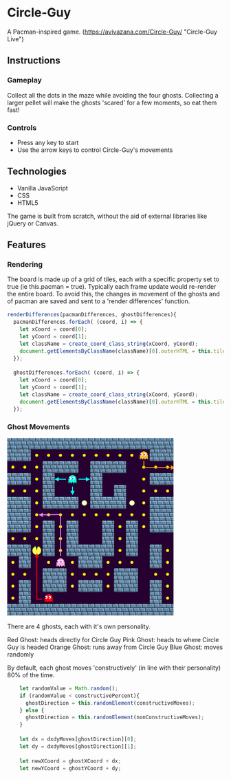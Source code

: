 # Circle-Guy
A Pacman-inspired game.
(https://avivazana.com/Circle-Guy/ "Circle-Guy Live")

## Instructions 

### Gameplay 

Collect all the dots in the maze while avoiding the four ghosts. 
Collecting a larger pellet will make the ghosts 'scared' for a few moments, so eat them fast!

### Controls 

* Press any key to start 
* Use the arrow keys to control Circle-Guy's movements

## Technologies 

* Vanilla JavaScript 
* CSS
* HTML5

The game is built from scratch, without the aid of external libraries like jQuery or Canvas. 

## Features 

### Rendering 

The board is made up of a grid of tiles, each with a specific property set to true (ie this.pacman = true).
Typically each frame update would re-render the entire board. To avoid this, the changes in movement of the ghosts and of pacman
are saved and sent to a 'render differences' function.

```javascript
renderDifferences(pacmanDifferences, ghostDifferences){  
  pacmanDifferences.forEach( (coord, i) => {
    let xCoord = coord[0];
    let yCoord = coord[1];
    let className = create_coord_class_string(xCoord, yCoord);
    document.getElementsByClassName(className)[0].outerHTML = this.tileMap[yCoord][xCoord].getHTML();
  });

  ghostDifferences.forEach( (coord, i) => {
    let xCoord = coord[0];
    let yCoord = coord[1];
    let className = create_coord_class_string(xCoord, yCoord);
    document.getElementsByClassName(className)[0].outerHTML = this.tileMap[yCoord][xCoord].getHTML();
  });
```

### Ghost Movements 

![alt text](https://github.com/avvazana/Circle-Guy/raw/master/assets/ghostMovements.png "Ghost Movements")

There are 4 ghosts, each with it's own personality.

Red Ghost: heads directly for Circle Guy
Pink Ghost: heads to where Circle Guy is headed
Orange Ghost: runs away from Circle Guy
Blue Ghost: moves randomly

By default, each ghost moves 'constructively' (in line with their personality) 80% of the time. 

```javascript 
    let randomValue = Math.random();
    if (randomValue < constructivePercent){
      ghostDirection = this.randomElement(constructiveMoves);
    } else {
      ghostDirection = this.randomElement(nonConstructiveMoves);
    }

    let dx = dxdyMoves[ghostDirection][0];
    let dy = dxdyMoves[ghostDirection][1];

    let newXCoord = ghostXCoord + dx;
    let newYCoord = ghostYCoord + dy;
```


